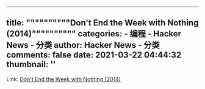 
---
title: """"""""""Don't End the Week with Nothing (2014)""""""""""
categories: 
    - 编程
    - Hacker News - 分类
author: Hacker News - 分类
comments: false
date: 2021-03-22 04:44:32
thumbnail: ''
---

<div>   
Link: <a href="https://training.kalzumeus.com/newsletters/archive/do-not-end-the-week-with-nothing"> Don't End the Week with Nothing (2014) </a>  
</div>
            